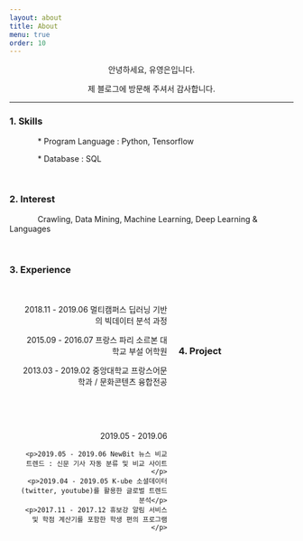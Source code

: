 ```yaml
---
layout: about
title: About
menu: true
order: 10
---
```


<style>
.text{text-indent: 50px;}
#jb-sidebar{width: 260px;padding: 20px;margin-bottom: 10px;float: left;border: 0px;text-align: right;}
#jb-content{width: 580px;padding: 20px;margin-bottom: 10px;float: right;border: 0px;}
@media ( min-width: 481px )
{
  #jb-sidebar { width: 260px; float: left; }
  #jb-content { width: 580px; float: right; }
}
</style>

<center>

<p>안녕하세요, 유영은입니다.</p>
<p>제 블로그에 방문해 주셔서 감사합니다.</p>
</center>

------

<h3>1. Skills</h3>
 <p class="text"> * Program Language : Python, Tensorflow</p>
 <p class="text"> * Database : SQL</p>
<br>

<h3>2. Interest</h3>
   <p class="text"> Crawling, Data Mining, Machine Learning, Deep Learning & Languages </p>
<br>

<h3>3. Experience</h3>
<div id="jb-sidebar">
	<p>2018.11 - 2019.06 멀티캠퍼스 딥러닝 기반의 빅데이터 분석 과정</p>
    <p>2015.09 - 2016.07 프랑스 파리 소르본 대학교 부설 어학원</p>
    <p>2013.03 - 2019.02 중앙대학교 프랑스어문학과 / 문화콘텐츠 융합전공</p>
</div>



<br><br><br><br><br>

<h3>4. Project</h3>
<div id="jb-sidebar">
	<p>2019.05 - 2019.06</p>

    <p>2019.05 - 2019.06 NewBit 뉴스 비교 트렌드 : 신문 기사 자동 분류 및 비교 사이트</p>
    <p>2019.04 - 2019.05 K-ube 소셜데이터(twitter, youtube)를 활용한 글로벌 트렌드 분석</p>
    <p>2017.11 - 2017.12 휴보강 알림 서비스 및 학점 계산기를 포함한 학생 편의 프로그램</p>
</div>



